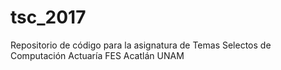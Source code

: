 # tsc_2017
Repositorio de código para la asignatura de Temas Selectos de Computación Actuaría FES Acatlán UNAM
